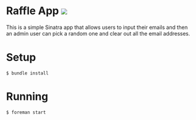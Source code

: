 Raffle App ![](https://secure.travis-ci.org/skalnik/raffle.png)
==========

This is a simple Sinatra app that allows users to input their emails and then an
admin user can pick a random one and clear out all the email addresses.

Setup
=====

    $ bundle install

Running
=======

    $ foreman start

